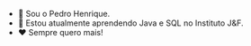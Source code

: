 - 👋 Sou o Pedro Henrique.
- 🌱 Estou atualmente aprendendo Java e SQL no Instituto J&F.
- ♥️ Sempre quero mais!

<!---
henriqqe/henriqqe is a ✨ special ✨ repository because its `README.md` (this file) appears on your GitHub profile.
You can click the Preview link to take a look at your changes.
--->
